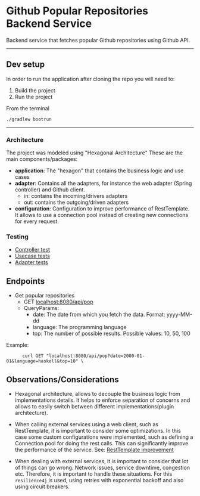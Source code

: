 # Github Popular Repositories Backend Service

Backend service that fetches popular Github repositories using Github API.

---

## Dev setup

In order to run the application after cloning the repo you will need to:

1. Build the project
2. Run the project

From the terminal

```shell
./gradlew bootrun
```

---

### Architecture

The project was modeled using "Hexagonal Architecture"
These are the main components/packages:

- **application**: The "hexagon" that contains the business logic and use cases
- **adapter**: Contains all the adapters, for instance the web adapter (Spring controller) and Github client.
    - in: contains the incoming/drivers adapters
    - out: contains the outgoing/driven adapters
- **configuration**: Configuration to improve performance of RestTemplate. It allows to use a connection pool
  instead of creating new connections for every request.

### Testing

- [Controller test](src/test/java/com/shopapotheke/githubpoprepo/adapter/in/rest/GithubControllerTest.java)
- [Usecase tests](src/test/java/com/shopapotheke/githubpoprepo/application/usecase/GetGithubPopularRepositoriesUseCaseTest.java)
- [Adapter tests](src/test/java/com/shopapotheke/githubpoprepo/adapter)

## Endpoints

* Get popular repositories
  * GET [localhost:8080/api/pop](localhost:8080/api/pop)
  * QueryParams:
    * date: The date from which you fetch the data. Format: yyyy-MM-dd
    * language: The programming language
    * top: The number of possible results. Possible values: 10, 50, 100

Example:

```shell
      curl GET "localhost:8080/api/pop?date=2000-01-01&language=haskell&top=10" \
``` 

## Observations/Considerations

* Hexagonal architecture, allows to decouple the business logic from implementations details. It helps to enforce 
separation of concerns and allows to easily switch between different implementations(plugin architecture).

* When calling external services using a web client, such as RestTemplate, it is important to consider some optimizations.
In this case some custom configurations were implemented, such as defining a Connection pool for doing the rest calls.
This can significantly improve the performance of the service. See: [RestTemplate improvement](https://medium.com/@nitinvohra/how-to-improve-performance-of-spring-resttemplate-6af37e0a0f33)

* When dealing with external services, it is important to consider that lot of things can go wrong.
Network issues, service downtime, congestion  etc. Therefore, it is important to handle these situations.
For this `resilience4j` is used, using retries with exponential backoff and also using circuit breakers.






